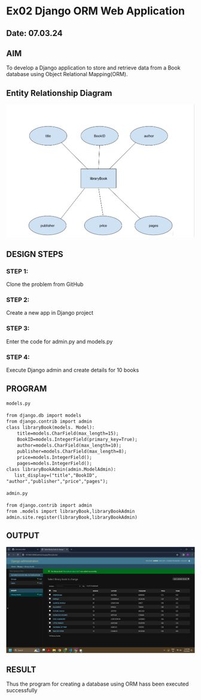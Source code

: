 # Ex02 Django ORM Web Application

## Date: 07.03.24

## AIM

To develop a Django application to store and retrieve data from a Book database using Object Relational Mapping(ORM).

## Entity Relationship Diagram

![alt text](<WEB 01 DIAGRAM.jpg>)

## DESIGN STEPS

### STEP 1:

Clone the problem from GitHub

### STEP 2:

Create a new app in Django project

### STEP 3:

Enter the code for admin.py and models.py

### STEP 4:

Execute Django admin and create details for 10 books

## PROGRAM

```
models.py

from django.db import models
from django.contrib import admin
class libraryBook(models. Model):
    title=models.CharField(max_length=15);
    BookID=models.IntegerField(primary_key=True);
    author=models.CharField(max_length=10);
    publisher=models.CharField(max_length=8);
    price=models.IntegerField();
    pages=models.IntegerField();
class libraryBookAdmin(admin.ModelAdmin):
   list_display=("title","BookID", "author","publisher","price","pages");

admin.py

from django.contrib import admin
from .models import libraryBook,libraryBookAdmin
admin.site.register(libraryBook,libraryBookAdmin)
```

## OUTPUT

![alt text](<WEB 01 OUTPUT.png>)

## RESULT

Thus the program for creating a database using ORM hass been executed successfully
